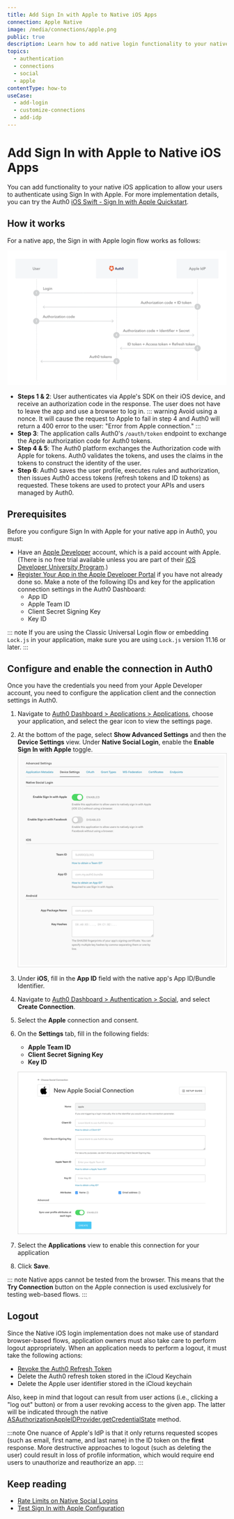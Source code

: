 ```yaml
---
title: Add Sign In with Apple to Native iOS Apps
connection: Apple Native
image: /media/connections/apple.png
public: true
description: Learn how to add native login functionality to your native app with Apple. 
topics:
  - authentication
  - connections
  - social
  - apple
contentType: how-to
useCase:
  - add-login
  - customize-connections
  - add-idp
---
```

# Add Sign In with Apple to Native iOS Apps

You can add functionality to your native iOS application to allow your users to authenticate using Sign In with Apple. For more implementation details, you can try the Auth0 [iOS Swift - Sign In with Apple Quickstart](/quickstart/native/ios-swift-siwa).

## How it works

For a native app, the Sign in with Apple login flow works as follows:

![Sign In with Apple Authentication Flow](/media/articles/connections/social/apple/apple-siwa-authn-flow.png)

* **Steps 1 & 2**: User authenticates via Apple's SDK on their iOS device, and receive an authorization code in the response. The user does not have to leave the app and use a browser to log in. 
  ::: warning
  Avoid using a nonce. It will cause the request to Apple to fail in step 4 and Auth0 will return a 400 error to the user: "Error from Apple connection."
  :::
* **Step 3**: The application calls Auth0's `/oauth/token` endpoint to exchange the Apple authorization code for Auth0 tokens.
* **Step 4 & 5**: The Auth0 platform exchanges the Authorization code with Apple for tokens.  Auth0 validates the tokens, and uses the claims in the tokens to construct the identity of the user.
* **Step 6**: Auth0 saves the user profile, executes rules and authorization, then issues Auth0 access tokens (refresh tokens and ID tokens) as requested. These tokens are used to protect your APIs and users managed by Auth0.

## Prerequisites

Before you configure Sign In with Apple for your native app in Auth0, you must:

* Have an [Apple Developer](https://developer.apple.com/programs/) account, which is a paid account with Apple. (There is no free trial available unless you are part of their [iOS Developer University Program](https://developer.apple.com/support/compare-memberships/).)
* [Register Your App in the Apple Developer Portal](/connections/apple-siwa/set-up-apple) if you have not already done so. Make a note of the following IDs and key for the application connection settings in the Auth0 Dashboard:
  * App ID
  * Apple Team ID
  * Client Secret Signing Key
  * Key ID

::: note
If you are using the Classic Universal Login flow or embedding `Lock.js` in your application, make sure you are using `Lock.js` version 11.16 or later.
:::

## Configure and enable the connection in Auth0

Once you have the credentials you need from your Apple Developer account, you need to configure the application client and the connection settings in Auth0.

1. Navigate to [Auth0 Dashboard > Applications > Applications](${manage_url}/#/applications), choose your application, and select the gear icon to view the settings page.
1. At the bottom of the page, select **Show Advanced Settings** and then the **Device Settings** view. Under **Native Social Login**, enable the **Enable Sign In with Apple** toggle.
    ![Application Client Settings: Advanced Device Settings](/media/articles/connections/social/apple/dashboard-applications-edit_view-settings-advanced_device-settings_native_apple-enabled.png)
1. Under **iOS**, fill in the **App ID** field with the native app's App ID/Bundle Identifier.
1. Navigate to [Auth0 Dashboard > Authentication > Social](${manage_url}/#/connections/social), and select **Create Connection**.
1. Select the **Apple** connection and consent. 
1. On the **Settings** tab, fill in the following fields:
    * **Apple Team ID**
    * **Client Secret Signing Key**
    * **Key ID**

    ![Application Connection Settings](/media/articles/connections/social/apple/dashboard-connections-social-create_enter-details_apple.png)
1. Select the **Applications** view to enable this connection for your application
1. Click **Save**.

::: note
Native apps cannot be tested from the browser. This means that the **Try Connection** button on the Apple connection is used exclusively for testing web-based flows.
:::

## Logout

Since the Native iOS login implementation does not make use of standard browser-based flows, application owners must also take care to perform logout appropriately. When an application needs to perform a logout, it must take the following actions:

 * [Revoke the Auth0 Refresh Token](/api/authentication#revoke-refresh-token)
 * Delete the Auth0 refresh token stored in the iCloud Keychain
 * Delete the Apple user identifier stored in the iCloud keychain

Also, keep in mind that logout can result from user actions (i.e., clicking a "log out" button) or from a user revoking access to the given app. The latter will be indicated through the native [ASAuthorizationAppleIDProvider.getCredentialState](https://developer.apple.com/documentation/authenticationservices/asauthorizationappleidprovider/3175423-getcredentialstate) method.

:::note
One nuance of Apple's IdP is that it only returns requested scopes (such as email, first name, and last name) in the ID token on the **first** response. More destructive approaches to logout (such as deleting the user) could result in loss of profile information, which would require end users to unauthorize and reauthorize an app.
:::

## Keep reading

* [Rate Limits on Native Social Logins](/policies/rate-limits#limits-on-native-social-logins)
* [Test Sign In with Apple Configuration](/connections/apple-siwa/test-siwa-connection)
